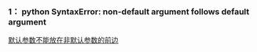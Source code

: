 ### 1： python SyntaxError: non-default argument follows default argument
[默认参数不能放在非默认参数的前边](http://blog.csdn.net/VonSdite/article/details/76796360)
